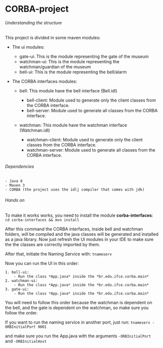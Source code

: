 # CORBA-project

###### Understanding the structure

This project is divided in some maven modules:

* The ui modules:
    - gate-ui: This is the module representing the gate of the museum
    - watchman-ui: This is the module representing the watchman/guardian of the museum
    - bell-ui: This is the module representing the bell/alarm

* The CORBA interfaces modules:
    - bell: This module have the bell interface (Bell.idl)
        - bell-client: Module used to generate only the client classes from the CORBA interface.
        - bell-server: Module used to generate all classes from the CORBA interface.

    - watchman: This module have the watchman interface (Watchman.idl)
         - watchman-client: Module used to generate only the client classes from the CORBA interface.
         - watchman-server: Module used to generate all classes from the CORBA interface.

###### Dependencies

    - Java 8
    - Maven 3
    - CORBA (the project uses the idlj compiler that comes with jdk)

###### Hands on

To make it works works, you need to install the module **corba-interfaces**:
    `cd corba-interfaces && mvn install`

After this command the CORBA interfaces, inside bell and watchman folders, will be compiled and the java classes
will be generated and installed as a java library.
Now just refresh the UI modules in your IDE to make sure the the classes are correctly imported by them.

After that, initiate the Naming Service with: `tnameserv`

Now you can run the UI in this order:

    1. bell-ui:
        - Run the class *App.java* inside the *br.edu.ifce.corba.main*
    2. watchman-ui:
        - Run the class *App.java* inside the *br.edu.ifce.corba.main*
    3. gate-ui:
        - Run the class *App.java* inside the *br.edu.ifce.corba.main*

You will need to follow this order because the watchman is dependent on the bell, and the gate is dependent on the
watchman, so make sure you follow the order.

If you want to run the naming service in another port, just run: `tnameserv -ORBInitialPort 9001`

and make sure you run the App.java with the arguments `-ORBInitialPort` and `-ORBInitialHost`

